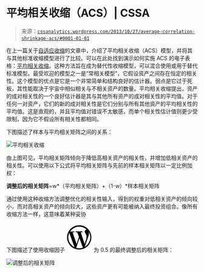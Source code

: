 <!--yml

类别：未分类

日期：2024-05-12 17:56:56

-->

# 平均相关收缩（ACS）| CSSA

> 来源：[`cssanalytics.wordpress.com/2013/10/27/average-correlation-shrinkage-acs/#0001-01-01`](https://cssanalytics.wordpress.com/2013/10/27/average-correlation-shrinkage-acs/#0001-01-01)

在上一篇关于[自适应收缩](https://cssanalytics.wordpress.com/2013/10/24/adaptive-shrinkage/ "自适应收缩")的文章中，介绍了平均相关收缩（ACS）模型，并将其与其他标准收缩模型进行了比较。可以在此处找到演示如何实施 ACS 的电子表格：[平均相关收缩](https://cssanalytics.files.wordpress.com/2013/10/average-correlation-shrinkage.xlsx)。这种方法旨在成为替代性收缩模型，可以混合使用或用于替代标准模型。最受欢迎的模型之一是“常相关模型”，它假设资产之间存在恒定的相关性。这个模型的优点是它是一个非常简单和结构良好的估计器。弱点是它过于死板，其性能取决于宇宙中相似相关与不相关资产的数量。平均相关收缩提出，资产的成对相关性的一个良好估计器是其与其他所有资产的成对相关性的平均值。对于任何一对资产，它们的新的成对相关性是它们分别与所有其他资产的平均相关性的平均值。这是直观的，并且平均值对错误不太敏感，而单个相关性估计值则更少受限制，因为它不假设所有相关性都相同。

下图描述了样本与平均相关矩阵之间的关系：

![平均相关收缩](https://cssanalytics.files.wordpress.com/2013/10/average-correlation-shrinkage.png)

由上图可见，平均相关矩阵倾向于降低高相关资产的相关性，并增加低相关资产的相关性。可以使用以下公式将平均相关矩阵与先前的样本相关矩阵以一定比例加权：

**调整后的相关矩阵**=w*（平均相关矩阵）+（1-w）*样本相关矩阵

通过使用这种收缩方法调整优化的相关性输入，得到的权重对低相关资产的倾向较小，而对高相关资产的倾向较大，这些资产更有可能被纳入最终投资组合。像所有收缩方法一样，这意味着某种妥协

下图描述了使用收缩因子![（w）](img/b26a9cd9652d6f591c6ea7df09c0d8cf.png)为 0.5 的最终调整后的相关矩阵：

![调整后的相关矩阵](https://cssanalytics.files.wordpress.com/2013/10/adjusted-correlation-matrix.png)
